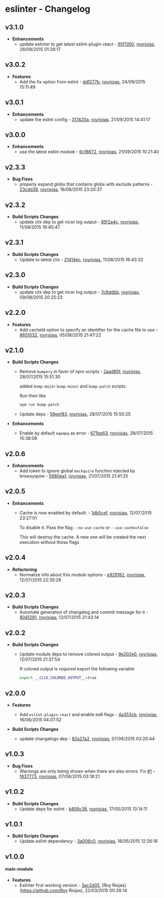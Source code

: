 
# eslinter - Changelog
## v3.1.0
- **Enhancements**
  - update eslinter to get latest eslint-plugin-react - [95f1350]( https://github.com/royriojas/eslinter/commit/95f1350 ), [royriojas](https://github.com/royriojas), 26/09/2015 01:39:17

    
## v3.0.2
- **Features**
  - Add the fix option from eslint - [ddf277b]( https://github.com/royriojas/eslinter/commit/ddf277b ), [royriojas](https://github.com/royriojas), 24/09/2015 15:11:49

    
## v3.0.1
- **Enhancements**
  - update the eslint config - [317420a]( https://github.com/royriojas/eslinter/commit/317420a ), [royriojas](https://github.com/royriojas), 21/09/2015 14:41:17

    
## v3.0.0
- **Enhancements**
  - use the latest eslint module - [6cf8672]( https://github.com/royriojas/eslinter/commit/6cf8672 ), [royriojas](https://github.com/royriojas), 21/09/2015 10:21:40

    
## v2.3.3
- **Bug Fixes**
  - properly expand globs that contains globs with exclude patterns - [23cdd38]( https://github.com/royriojas/eslinter/commit/23cdd38 ), [royriojas](https://github.com/royriojas), 16/08/2015 23:20:37

    
## v2.3.2
- **Build Scripts Changes**
  - update clix dep to get nicer log output - [85f2a4c]( https://github.com/royriojas/eslinter/commit/85f2a4c ), [royriojas](https://github.com/royriojas), 11/08/2015 19:40:47

    
## v2.3.1
- **Build Scripts Changes**
  - Update to latest clix - [21414ec]( https://github.com/royriojas/eslinter/commit/21414ec ), [royriojas](https://github.com/royriojas), 11/08/2015 16:43:32

    
## v2.3.0
- **Build Scripts Changes**
  - update clix dep to get nicer log output - [7c8ddbb]( https://github.com/royriojas/eslinter/commit/7c8ddbb ), [royriojas](https://github.com/royriojas), 09/08/2015 20:25:23

    
## v2.2.0
- **Features**
  - Add cacheId option to specify an identifier for the cache file to use - [8651032]( https://github.com/royriojas/eslinter/commit/8651032 ), [royriojas](https://github.com/royriojas), 05/08/2015 21:47:22

    
## v2.1.0
- **Build Scripts Changes**
  - Remove `bumpery` in favor of npm scripts - [2aad65f]( https://github.com/royriojas/eslinter/commit/2aad65f ), [royriojas](https://github.com/royriojas), 28/07/2015 15:51:30

    added `bump-major` `bump-minor` and `bump-patch` scripts.
    
    Run then like
    
    ```bash
    npm run bump-patch
    ```
    
  - Update deps - [56eef83]( https://github.com/royriojas/eslinter/commit/56eef83 ), [royriojas](https://github.com/royriojas), 28/07/2015 15:50:25

    
- **Enhancements**
  - Enable by default `eqeqeq` as error - [671be63]( https://github.com/royriojas/eslinter/commit/671be63 ), [royriojas](https://github.com/royriojas), 28/07/2015 15:38:08

    
## v2.0.6
- **Enhancements**
  - Add token to ignore global `mockquire` function injected by browsyquire - [5980ea1]( https://github.com/royriojas/eslinter/commit/5980ea1 ), [royriojas](https://github.com/royriojas), 21/07/2015 21:41:25

    
## v2.0.5
- **Enhancements**
  - Cache is now enabled by default. - [1db5cef]( https://github.com/royriojas/eslinter/commit/1db5cef ), [royriojas](https://github.com/royriojas), 12/07/2015 23:27:01

    To disable it. Pass the flag `--no-use-cache` or `--use-cache=false`
    
    This will destroy the cache. A new one will be created the next execution without those flags
    
## v2.0.4
- **Refactoring**
  - Normalize info about this module options - [e929182]( https://github.com/royriojas/eslinter/commit/e929182 ), [royriojas](https://github.com/royriojas), 12/07/2015 22:35:26

    
## v2.0.3
- **Build Scripts Changes**
  - Automate generation of changelog and commit message for it - [8041291]( https://github.com/royriojas/eslinter/commit/8041291 ), [royriojas](https://github.com/royriojas), 12/07/2015 21:43:14

    
## v2.0.2
- **Build Scripts Changes**
  - Update module deps to remove colored output - [9e202e0]( https://github.com/royriojas/eslinter/commit/9e202e0 ), [royriojas](https://github.com/royriojas), 12/07/2015 21:37:54

    If colored output is required export the following variable
    
    ```bash
    export __CLIX_COLORED_OUTPUT__=true
    ```
    
## v2.0.0
- **Features**
  - Add `eslint-plugin-react` and enable es6 flags - [4a353cb]( https://github.com/royriojas/eslinter/commit/4a353cb ), [royriojas](https://github.com/royriojas), 16/06/2015 04:07:52

    
- **Build Scripts Changes**
  - update changelogx dep - [82a27a2]( https://github.com/royriojas/eslinter/commit/82a27a2 ), [royriojas](https://github.com/royriojas), 07/06/2015 03:20:44

    
## v1.0.3
- **Bug Fixes**
  - Warnings are only being shown when there are also errors. Fix [#1](https://github.com/royriojas/eslinter/issues/1) - [f837773]( https://github.com/royriojas/eslinter/commit/f837773 ), [royriojas](https://github.com/royriojas), 07/06/2015 03:18:21

    
## v1.0.2
- **Build Scripts Changes**
  - Update deps for eslint - [b858c38]( https://github.com/royriojas/eslinter/commit/b858c38 ), [royriojas](https://github.com/royriojas), 17/05/2015 13:14:11

    
## v1.0.1
- **Build Scripts Changes**
  - Update eslint dependency - [3a006c0]( https://github.com/royriojas/eslinter/commit/3a006c0 ), [royriojas](https://github.com/royriojas), 16/05/2015 12:26:16

    
## v1.0.0
#### main-module
- **Features**
  - Eslinter first working version - [3ac2d05]( https://github.com/royriojas/eslinter/commit/3ac2d05 ), [Roy Riojas](https://github.com/Roy Riojas), 22/03/2015 00:26:14

    
